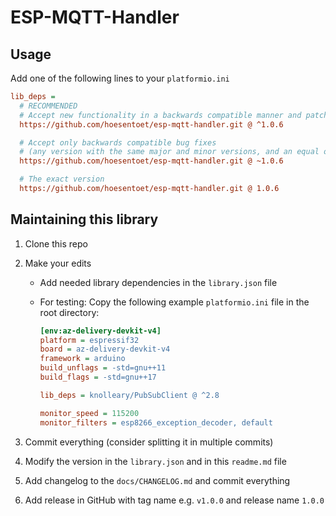 # ESP-MQTT-Handler

## Usage
Add one of the following lines to your `platformio.ini`

```ini
lib_deps =
  # RECOMMENDED
  # Accept new functionality in a backwards compatible manner and patches
  https://github.com/hoesentoet/esp-mqtt-handler.git @ ^1.0.6

  # Accept only backwards compatible bug fixes
  # (any version with the same major and minor versions, and an equal or greater patch version)
  https://github.com/hoesentoet/esp-mqtt-handler.git @ ~1.0.6

  # The exact version
  https://github.com/hoesentoet/esp-mqtt-handler.git @ 1.0.6
```

## Maintaining this library
1. Clone this repo
2. Make your edits
    - Add needed library dependencies in the `library.json` file
    - For testing: Copy the following example `platformio.ini` file in the root directory:

        ```ini
        [env:az-delivery-devkit-v4]
        platform = espressif32
        board = az-delivery-devkit-v4
        framework = arduino
        build_unflags = -std=gnu++11
        build_flags = -std=gnu++17

        lib_deps = knolleary/PubSubClient @ ^2.8

        monitor_speed = 115200
        monitor_filters = esp8266_exception_decoder, default
        ```

3. Commit everything (consider splitting it in multiple commits)
4. Modify the version in the `library.json` and in this `readme.md` file
5. Add changelog to the `docs/CHANGELOG.md` and commit everything
6. Add release in GitHub with tag name e.g. `v1.0.0` and release name `1.0.0`